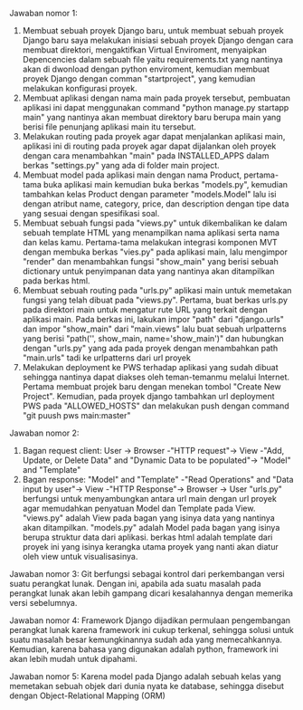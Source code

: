 Jawaban nomor 1:
1) Membuat sebuah proyek Django baru, untuk membuat sebuah proyek Django baru saya melakukan inisiasi sebuah proyek Django dengan cara membuat direktori, mengaktifkan Virtual Enviroment, menyaipkan Depencencies dalam sebuah file yaitu requirements.txt yang nantinya akan di dwonload dengan python enviroment, kemudian membuat proyek Django dengan comman "startproject", yang kemudian melakukan konfigurasi proyek.
2) Membuat aplikasi dengan nama main pada proyek tersebut, pembuatan aplikasi ini dapat menggunakan command "python manage.py startapp main" yang nantinya akan membuat direktory baru berupa main yang berisi file penunjang aplikasi main itu tersebut. 
3) Melakukan routing pada proyek agar dapat menjalankan aplikasi main, aplikasi ini di routing pada proyek agar dapat dijalankan oleh proyek dengan cara menambahkan "main" pada INSTALLED_APPS dalam berkas "settings.py" yang ada di folder main project.
4) Membuat model pada aplikasi main dengan nama Product, pertama-tama buka aplikasi main kemudian buka berkas "models.py", kemudian tambahkan kelas Product dengan parameter "models.Model" lalu isi dengan atribut name, category, price, dan description dengan tipe data yang sesuai dengan spesifikasi soal.
5) Membuat sebuah fungsi pada "views.py" untuk dikembalikan ke dalam sebuah template HTML yang menampilkan nama aplikasi serta nama dan kelas kamu. Pertama-tama melakukan integrasi komponen MVT dengan membuka berkas "vies.py" pada aplikasi main, lalu mengimpor "render" dan menambahkan fungsi "show_main" yang berisi sebuah dictionary untuk penyimpanan data yang nantinya akan ditampilkan pada berkas html.
6) Membuat sebuah routing pada "urls.py" aplikasi main untuk memetakan fungsi yang telah dibuat pada "views.py". Pertama, buat berkas urls.py pada direktori main untuk mengatur rute URL yang terkait dengan aplikasi main. Pada berkas ini, lakukan impor "path" dari "django.urls" dan impor "show_main" dari "main.views" lalu buat sebuah urlpatterns yang berisi "path('', show_main, name='show_main')" dan hubungkan dengan "urls.py" yang ada pada proyek dengan menambahkan path "main.urls" tadi ke urlpatterns dari url proyek
7) Melakukan deployment ke PWS terhadap aplikasi yang sudah dibuat sehingga nantinya dapat diakses oleh teman-temanmu melalui Internet. Pertama membuat projek baru dengan menekan tombol "Create New Project". Kemudian, pada proyek django tambahkan url deployment PWS pada "ALLOWED_HOSTS" dan melakukan push dengan command "git puush pws main:master"

Jawaban nomor 2:
1) Bagan request client: User -> Browser -"HTTP request"-> View -"Add, Update, or Delete Data" and "Dynamic Data to be populated"-> "Model" and "Template"
2) Bagan response: "Model" and "Template" -"Read Operations" and "Data input by user"-> View -"HTTP Response"-> Browser -> User
"urls.py" berfungsi untuk menyambungkan antara url main dengan url proyek agar memudahkan penyatuan Model dan Template pada View. "views.py" adalah View pada bagan yang isinya data yang nantinya akan ditampilkan. "models.py" adalah Model pada bagan yang isinya berupa struktur data dari aplikasi. berkas html adalah template dari proyek ini yang isinya kerangka utama proyek yang nanti akan diatur oleh view untuk visualisasinya.

Jawaban nomor 3:
Git berfungsi sebagai kontrol dari perkembangan versi suatu perangkat lunak. Dengan ini, apabila ada suatu masalah pada perangkat lunak akan lebih gampang dicari kesalahannya dengan memerika versi sebelumnya.

Jawaban nomor 4:
Framework Django dijadikan permulaan pengembangan perangkat lunak karena framework ini cukup terkenal, sehingga solusi untuk suatu masalah besar kemungkinannya sudah ada yang memecahkannya. Kemudian, karena bahasa yang digunakan adalah python, framework ini akan lebih mudah untuk dipahami.

Jawaban nomor 5:
Karena model pada Django adalah sebuah kelas yang memetakan sebuah objek dari dunia nyata ke database, sehingga disebut dengan Object-Relational Mapping (ORM)